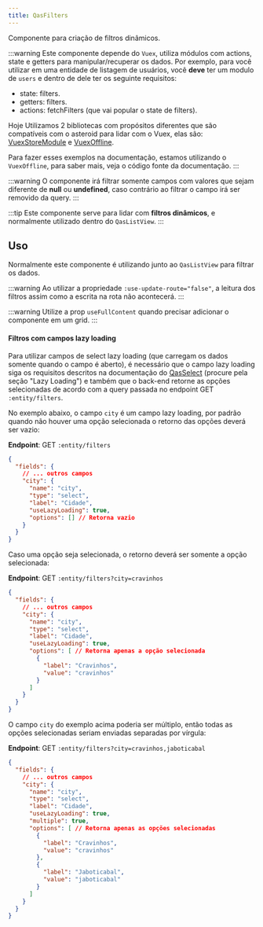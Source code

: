 ```yaml
---
title: QasFilters
---
```


Componente para criação de filtros dinâmicos.

<doc-api file="filters/QasFilters" name="QasFilters" />

:::warning
Este componente depende do `Vuex`, utiliza módulos com actions, state e getters para manipular/recuperar os dados. Por exemplo, para você utilizar em uma entidade de listagem de usuários, você **deve** ter um modulo de `users` e dentro de dele ter os seguinte requisitos:
- state: filters.
- getters: filters.
- actions: fetchFilters (que vai popular o state de filters).

Hoje Utilizamos 2 bibliotecas com propósitos diferentes que são compatíveis com o asteroid para lidar com o Vuex, elas são:
[VuexStoreModule](https://github.com/bildvitta/vuex-store-module) e [VuexOffline](https://github.com/bildvitta/vuex-offline).

Para fazer esses exemplos na documentação, estamos utilizando o `VuexOffline`, para saber mais, veja o código fonte da documentação.
:::

:::warning
O componente irá filtrar somente campos com valores que sejam diferente de **null** ou **undefined**, caso contrário ao filtrar o campo irá ser removido da query.
:::

:::tip
Este componente serve para lidar com **filtros dinâmicos**, e normalmente utilizado dentro do `QasListView`.
:::

## Uso
<doc-example file="QasFilters/Basic" title="Básico" />
<doc-example file="QasFilters/ExNoUseSearchOnType" title="Sem pesquisa automática ao digitar" />

Normalmente este componente é utilizando junto ao `QasListView` para filtrar os dados.

<doc-example file="QasFilters/CommonUsage" title="Normalmente utilizado" />

<doc-example file="QasFilters/NoSearch" title="Sem o campo de busca" />

:::warning
Ao utilizar a propriedade `:use-update-route="false"`, a leitura dos filtros assim como a escrita na rota não acontecerá.
:::

<doc-example file="QasFilters/NoRouteUpdate" title="Não realizando a atualização padrão da rota" />

<doc-example file="QasFilters/CustomFilter" title="Usando slot default com funções 'filter' e 'removeFilter'" />

<doc-example file="QasFilters/CustomFilterButton" title="Usando slot filter-button com a função 'filter'" />

:::warning
Utilize a prop `useFullContent` quando precisar adicionar o componente em um grid.
:::
<doc-example file="QasFilters/WithGrid" title="Usando o qas-filters em um grid" />

#### Filtros com campos lazy loading
Para utilizar campos de select lazy loading (que carregam os dados somente quando o campo é aberto), é necessário que o campo lazy loading siga os requisitos descritos na documentação do [QasSelect](/components/select) (procure pela seção "Lazy Loading") e também que o back-end retorne as opções selecionadas de acordo com a query passada no endpoint GET `:entity/filters`.

No exemplo abaixo, o campo `city` é um campo lazy loading, por padrão quando não houver uma opção selecionada o retorno das opções deverá ser vazio:

**Endpoint**: GET `:entity/filters`

```json
{
  "fields": {
    // ... outros campos
    "city": {
      "name": "city",
      "type": "select",
      "label": "Cidade",
      "useLazyLoading": true,
      "options": [] // Retorna vazio
    }
  }
}
```

Caso uma opção seja selecionada, o retorno deverá ser somente a opção selecionada:

**Endpoint**: GET `:entity/filters?city=cravinhos`

```json
{
  "fields": {
    // ... outros campos
    "city": {
      "name": "city",
      "type": "select",
      "label": "Cidade",
      "useLazyLoading": true,
      "options": [ // Retorna apenas a opção selecionada
        {
          "label": "Cravinhos",
          "value": "cravinhos"
        }
      ]
    }
  }
}
```

O campo `city` do exemplo acima poderia ser múltiplo, então todas as opções selecionadas seriam enviadas separadas por vírgula:

**Endpoint**: GET `:entity/filters?city=cravinhos,jaboticabal`

```json
{
  "fields": {
    // ... outros campos
    "city": {
      "name": "city",
      "type": "select",
      "label": "Cidade",
      "useLazyLoading": true,
      "multiple": true,
      "options": [ // Retorna apenas as opções selecionadas
        {
          "label": "Cravinhos",
          "value": "cravinhos"
        },
        {
          "label": "Jaboticabal",
          "value": "jaboticabal"
        }
      ]
    }
  }
}
```
